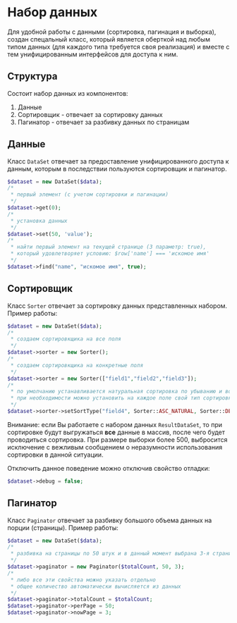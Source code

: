 # Набор данных

Для удобной работы с данными (сортировка, пагинация и выборка), 
создан спецальный класс, который является оберткой над любым типом данных (для каждого типа требуется своя реализация) 
и вместе с тем унифицированным интерфейсов для доступа к ним.

## Структура

Состоит набор данных из компонентов:

1. Данные
1. Сортировщик - отвечает за сортировку данных
1. Пагинатор - отвечает за разбивку данных по страницам

## Данные

Класс `DataSet` отвечает за предоставление унифицированного доступа к данным, 
которым в последствии пользуются сортировщик и пагинатор.

```php
$dataset = new DataSet($data);
/*
 * первый элемент (с учетом сортировки и пагинации)
 */
$dataset->get(0);
/*
 * установка данных
 */
$dataset->set(50, 'value');
/*
 * найти первый элемент на текущей странице (3 параметр: true), 
 * который удовлетворяет условию: $row['name'] === 'искомое имя'
 */
$dataset->find("name", "искомое имя", true);
```

## Сортировщик

Класс `Sorter` отвечает за сортировку данных представленных набором.
Пример работы:
```php
$dataset = new DataSet($data);
/*
 * создаем сортировкщика на все поля
 */
$dataset->sorter = new Sorter();
/*
 * создаем сортировкщика на конкретные поля
 */
$dataset->sorter = new Sorter(["field1","field2","field3"]);
/*
 * по умолчанию устанавливается натуральная сортировка по убыванию и возрастанию
 * при необходимости можно установить на каждое поле свой тип сортировки
 */
$dataset->sorter->setSortType("field4", Sorter::ASC_NATURAL, Sorter::DESC);
```

Внимание: если Вы работаете с набором данных `ResultDataSet`, 
то при сортировке будут выгружаться **все** данные в массив, 
после чего будет проводиться сортировка.
При размере выборки более 500, выбросится исключение с вежливым сообщением о неразумности использования сортировки в данной ситуации.

Отключить данное поведение можно отключив свойство отладки:
```php
$dataset->debug = false;
```

## Пагинатор

Класс `Paginator` отвечает за разбивку большого объема данных на порции (страницы).
Пример работы:
```php
$dataset = new DataSet($data);
/*
 * разбивка на страницы по 50 штук и в данный момент выбрана 3-я страница
 */
$dataset->paginator = new Paginator($totalCount, 50, 3);
/*
 * либо все эти свойства можно указать отдельно
 * общее количество автоматически вычисляется из данных
 */
$dataset->paginator->totalCount = $totalCount;
$dataset->paginator->perPage = 50;
$dataset->paginator->nowPage = 3;
```